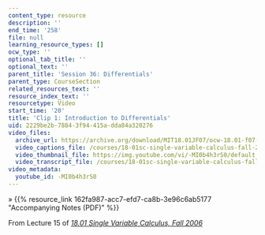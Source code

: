 ```yaml
---
content_type: resource
description: ''
end_time: '258'
file: null
learning_resource_types: []
ocw_type: ''
optional_tab_title: ''
optional_text: ''
parent_title: 'Session 36: Differentials'
parent_type: CourseSection
related_resources_text: ''
resource_index_text: ''
resourcetype: Video
start_time: '20'
title: 'Clip 1: Introduction to Differentials'
uid: 2229be2b-7884-3f94-415a-dda84a320276
video_files:
  archive_url: https://archive.org/download/MIT18.01JF07/ocw-18.01-f07-lec15_300k.mp4
  video_captions_file: /courses/18-01sc-single-variable-calculus-fall-2010/0c2556dfc466588a878175d2ccfcfe45_-MI0b4h3rS0.vtt
  video_thumbnail_file: https://img.youtube.com/vi/-MI0b4h3rS0/default.jpg
  video_transcript_file: /courses/18-01sc-single-variable-calculus-fall-2010/769f45860152ce5af0a71c6a17da8b47_-MI0b4h3rS0.pdf
video_metadata:
  youtube_id: -MI0b4h3rS0
---
```


» {{% resource_link 162fa987-acc7-efd7-ca8b-3e96c6ab5177 "Accompanying Notes (PDF)" %}}

From Lecture 15 of [_18.01 Single Variable Calculus, Fall 2006_](/courses/18-01-single-variable-calculus-fall-2006/video_galleries/video-lectures)